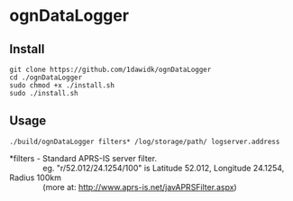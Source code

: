 # ognDataLogger

## Install
```
git clone https://github.com/1dawidk/ognDataLogger
cd ./ognDataLogger
sudo chmod +x ./install.sh
sudo ./install.sh
```

## Usage
```
./build/ognDataLogger filters* /log/storage/path/ logserver.address
```

*filters - Standard APRS-IS server filter.  
&nbsp;&nbsp;&nbsp;&nbsp;&nbsp;&nbsp;&nbsp;&nbsp;&nbsp;&nbsp;&nbsp;&nbsp;&nbsp;&nbsp;&nbsp;eg. "r/52.012/24.1254/100" is Latitude 52.012, Longitude 24.1254, Radius 100km  
&nbsp;&nbsp;&nbsp;&nbsp;&nbsp;&nbsp;&nbsp;&nbsp;&nbsp;&nbsp;&nbsp;&nbsp;&nbsp;&nbsp;&nbsp;(more at: http://www.aprs-is.net/javAPRSFilter.aspx)  
